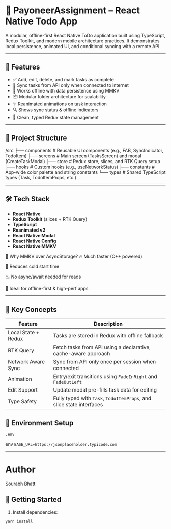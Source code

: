 # 📝 PayoneerAssignment – React Native Todo App

A modular, offline-first React Native ToDo application built using TypeScript, Redux Toolkit, and modern mobile architecture practices. It demonstrates local persistence, animated UI, and conditional syncing with a remote API.

---

## 🚀 Features

- ✅ Add, edit, delete, and mark tasks as complete
- 📡 Sync tasks from API only when connected to internet
- 📴 Works offline with data persistence using MMKV
- 📦 Modular folder architecture for scalability
- ✨ Reanimated animations on task interaction
- 🔍 Shows sync status & offline indicators
- 🧠 Clean, typed Redux state management


---

## 📁 Project Structure

/src
├── components # Reusable UI components (e.g., FAB, SyncIndicator, TodoItem)
├── screens # Main screen (TasksScreen) and modal (CreateTaskModal)
├── store # Redux store, slices, and RTK Query setup
├── hooks # Custom hooks (e.g., useNetworkStatus)
├── constants # App-wide color palette and string constants
└── types # Shared TypeScript types (Task, TodoItemProps, etc.)

---

## 🛠️ Tech Stack

- **React Native**
- **Redux Toolkit** (slices + RTK Query)
- **TypeScript**
- **Reanimated v2**
- **React Native Modal**
- **React Native Config**
- **React Native MMKV**


💾 Why MMKV over AsyncStorage?
🔥 Much faster (C++ powered)

🚀 Reduces cold start time

📉 No async/await needed for reads

🧠 Ideal for offline-first & high-perf apps


---

## 🧠 Key Concepts

| Feature             | Description                                                          |
| ------------------- | -------------------------------------------------------------------- |
| Local State + Redux | Tasks are stored in Redux with offline fallback                      |
| RTK Query           | Fetch tasks from API using a declarative, cache-aware approach       |
| Network Aware Sync  | Sync from API only once per session when connected                   |
| Animation           | Entry/exit transitions using `FadeInRight` and `FadeOutLeft`         |
| Edit Support        | Update modal pre-fills task data for editing                         |
| Type Safety         | Fully typed with `Task`, `TodoItemProps`, and slice state interfaces |


## 📂 Environment Setup

`.env`

env
```BASE_URL=https://jsonplaceholder.typicode.com```


---

# Author
Sourabh Bhatt

## 🧪 Getting Started

1. Install dependencies:

```bash
yarn install
```

